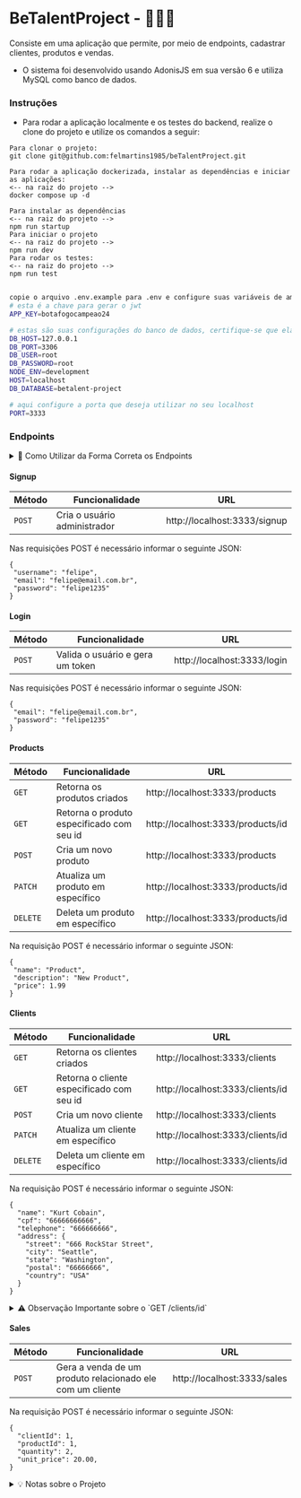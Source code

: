 # BeTalentProject - 👨🏻‍💻

Consiste em uma aplicação que permite, por meio de endpoints, cadastrar clientes, produtos e vendas.
* O sistema foi desenvolvido usando AdonisJS em sua versão 6 e utiliza MySQL como banco de dados.

### Instruções

- Para rodar a aplicação localmente e os testes do backend, realize o clone do projeto e utilize os comandos a seguir:
 ```
Para clonar o projeto:
git clone git@github.com:felmartins1985/beTalentProject.git

Para rodar a aplicação dockerizada, instalar as dependências e iniciar as aplicações:
<-- na raiz do projeto -->
docker compose up -d

Para instalar as dependências
<-- na raiz do projeto -->
npm run startup
Para iniciar o projeto
<-- na raiz do projeto -->
npm run dev
Para rodar os testes:
<-- na raiz do projeto -->
npm run test


```

```bash
copie o arquivo .env.example para .env e configure suas variáveis de ambiente
# esta é a chave para gerar o jwt
APP_KEY=botafogocampeao24

# estas são suas configurações do banco de dados, certifique-se que elas são iguais aqui e no seu docker-compose.yml
DB_HOST=127.0.0.1
DB_PORT=3306
DB_USER=root
DB_PASSWORD=root
NODE_ENV=development
HOST=localhost
DB_DATABASE=betalent-project

# aqui configure a porta que deseja utilizar no seu localhost
PORT=3333

```
### Endpoints

<details>
  <summary> 👀 Como Utilizar da Forma Correta os Endpoints</summary>

a) Para acessar os endpoints de clients, products e sales, é necessário uma autenticação utilizando o JWT como ferramenta;    
b) Então, o primeiro passo para conseguir acessar as demais rotas é criar um usuário para si, por meio do endpoint `POST /signup`;    
c) O segundo passo é fazer o login na rota `POST /login`  
d) Ao fazer o login com um usuário cadastrado, será retornado um token da seguinte forma:  


```json
{
   "type": "Bearer",
   "token": "eyJhbGciOiJIUzI1NiIsInR5cCI6IkpXVCJ9.eyJ1c2VySWQiOjIsImlhdCI6MTcyMTU5ODgzM30.CgEycI6RjNmvZmYwKSQX85bk74iLVXeUXhznK4xlTJo"
}
```

```
Após realizar o login, basta inserir no Header dos endpoints que necessitam de Token, no campo Authorization, da seguinte forma:

`Bearer {token}`
```
</details>

#### Signup

| Método | Funcionalidade | URL |
|---|---|---|
| `POST` | Cria o usuário administrador | http://localhost:3333/signup |

Nas requisições POST é necessário informar o seguinte JSON:

```
{
 "username": "felipe",
 "email": "felipe@email.com.br",
 "password": "felipe1235"
}
```

#### Login

| Método | Funcionalidade | URL |
|---|---|---|
| `POST` | Valida o usuário e gera um token | http://localhost:3333/login |

Nas requisições POST é necessário informar o seguinte JSON:

```
{
 "email": "felipe@email.com.br",
 "password": "felipe1235"
}
```
#### Products

| Método | Funcionalidade | URL |
|---|---|---|
| `GET` | Retorna os produtos criados | http://localhost:3333/products |
| `GET` | Retorna o produto especificado com seu id | http://localhost:3333/products/id |
| `POST` | Cria um novo produto | http://localhost:3333/products |
| `PATCH` | Atualiza um produto em específico | http://localhost:3333/products/id |
| `DELETE` | Deleta um produto em específico | http://localhost:3333/products/id |

Na requisição POST é necessário informar o seguinte JSON:
```
{
 "name": "Product",
 "description": "New Product",
 "price": 1.99 
}
```
#### Clients

| Método | Funcionalidade | URL |
|---|---|---|
| `GET` | Retorna os clientes criados | http://localhost:3333/clients |
| `GET` | Retorna o cliente especificado com seu id | http://localhost:3333/clients/id |
| `POST` | Cria um novo cliente | http://localhost:3333/clients |
| `PATCH` | Atualiza um cliente em específico | http://localhost:3333/clients/id |
| `DELETE` | Deleta um cliente em específico | http://localhost:3333/clients/id |

Na requisição POST é necessário informar o seguinte JSON:
```
{
  "name": "Kurt Cobain",
  "cpf": "66666666666",
  "telephone": "666666666",
  "address": {
    "street": "666 RockStar Street",
    "city": "Seattle",
    "state": "Washington",
    "postal": "66666666",
    "country": "USA"
  }
}
```
<details>
  <summary>⚠️ Observação Importante sobre o `GET /clients/id`</summary>
  
  Ao buscar por um cliente em específico, é possivel filtrar as vendas que serão retornadas ao passar o mês e ano no endpoint.
  Exemplo:  
  `localhost:3333/clients/{id}?month={monthNumber}&year={yearNumber}`
  
</details>

#### Sales

| Método | Funcionalidade | URL |
|---|---|---|
| `POST` | Gera a venda de um produto relacionado ele com um cliente | http://localhost:3333/sales |

Na requisição POST é necessário informar o seguinte JSON:
```
{
  "clientId": 1,
  "productId": 1,
  "quantity": 2,
  "unit_price": 20.00,
}
```

<details>
  <summary>💡 Notas sobre o Projeto </summary>
  
  a) Ao pesquisar sobre a versao 6 do adonis, a sua documentação nos informa que a forma "certa" de fazer autenticação seria por meio do auth utilizando uma tabela que salvaria os tokens de acesso do usuário. Eles utilizam o que é chamado de Token Opaco.  
  b) Contudo, nada é falado sobre o jwt e não encontrei, em minhas pesquisas, documentação sobre a forma de utilizar o jwt com a versão 6 do Adonis.  
  c) Logo, ao procurar em repositórios de projetos de outros programadores, encontrei um em que a utilização do jwt é utilizada e o apliquei no meu projeto, funcionando da forma desejada.  
  d) No que diz respeito ao testes feitos, eles estão passando. Contudo, por algum motivo que não consegui descobrir, há momentos em que o node ace test falha. Mas, ao fazer o mesmo teste novamente, funciona. 
  
</details>


